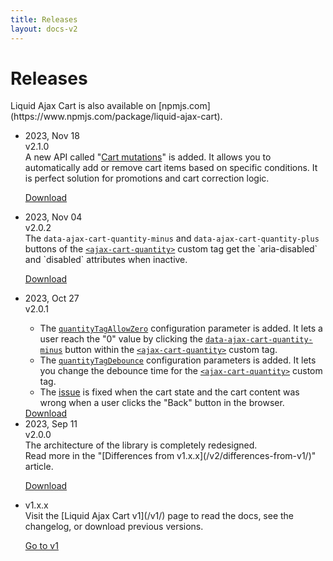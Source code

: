 ```yaml
---
title: Releases
layout: docs-v2
---
```


# Releases

<p class="lead" markdown="1">
Liquid Ajax Cart is also available on [npmjs.com](https://www.npmjs.com/package/liquid-ajax-cart).
</p>

<ul class="steps-list">
<li class="steps-list__step steps-list__step--feat">
<div class="steps-list__badge-list"><span class="steps-list__badge">2023, Nov 18</span></div>
<div class="steps-list__title steps-list__title--hero">v2.1.0</div>
<div class="steps-list__content" markdown="1">
A new API called "<a href="/v2/cart-mutations/">Cart mutations</a>" is added. 
It allows you to automatically add or remove cart items based on specific conditions.
It is perfect solution for promotions and cart correction logic.

<a href="/v2/releases/liquid-ajax-cart-v2.1.0.js" download class="steps-list__cta">Download</a>
</div>
</li>

<li class="steps-list__step">
<div class="steps-list__badge-list"><span class="steps-list__badge">2023, Nov 04</span></div>
<div class="steps-list__title steps-list__title--hero">v2.0.2</div>
<div class="steps-list__content" markdown="1">
The <code>data-ajax-cart-quantity-minus</code> and <code>data-ajax-cart-quantity-plus</code> buttons 
of the <code><a href="/v2/ajax-cart-quantity/">&lt;ajax-cart-quantity&gt;</a></code> custom tag 
get the `aria-disabled` and `disabled` attributes when inactive.

<a href="/v2/releases/liquid-ajax-cart-v2.0.2.js" download class="steps-list__cta">Download</a>
</div>
</li>

<li class="steps-list__step">
<div class="steps-list__badge-list"><span class="steps-list__badge">2023, Oct 27</span></div>
<div class="steps-list__title steps-list__title--hero">v2.0.1</div>
<div class="steps-list__content" markdown="1">
<ul>
<li>
The <code><a href="/v2/quantity-tag-allow-zero/">quantityTagAllowZero</a></code> configuration parameter is added. 
It lets a user reach the "0" value by clicking the <code><a href="/v2/data-ajax-cart-quantity-minus/">data-ajax-cart-quantity-minus</a></code> button 
within the <code><a href="/v2/ajax-cart-quantity/">&lt;ajax-cart-quantity&gt;</a></code> custom tag.
</li>
<li>
The <code><a href="/v2/quantity-tag-debounce/">quantityTagDebounce</a></code> configuration parameters is added. 
It lets you change the debounce time for the <code><a href="/v2/ajax-cart-quantity/">&lt;ajax-cart-quantity&gt;</a></code> custom tag.
</li>
<li>
The <a href="https://github.com/EvgeniyMukhamedjanov/liquid-ajax-cart/issues/18">issue</a> is fixed when the cart state and the cart content was wrong when a user clicks the "Back" button in the browser. 
</li>
</ul>
<a href="/v2/releases/liquid-ajax-cart-v2.0.1.js" download class="steps-list__cta">Download</a>
</div>
</li>

<li class="steps-list__step">
<div class="steps-list__badge-list"><span class="steps-list__badge">2023, Sep 11</span></div>
<div class="steps-list__title steps-list__title--hero">v2.0.0</div>
<div class="steps-list__content" markdown="1">
The architecture of the library is completely redesigned. 
<br/>
Read more in the "[Differences from v1.x.x](/v2/differences-from-v1/)" article.

<a href="/v2/releases/liquid-ajax-cart-v2.0.0.js" download class="steps-list__cta">Download</a>
</div>
</li>

<li class="steps-list__step">
<div class="steps-list__badge-list"></div>
<div class="steps-list__title steps-list__title--hero">v1.x.x</div>
<div class="steps-list__content" markdown="1">
Visit the [Liquid Ajax Cart v1](/v1/) page to read the docs, see the changelog, or download previous versions.

<a href="/v1/" class="steps-list__cta">Go to v1</a>
</div>
</li>
</ul>
